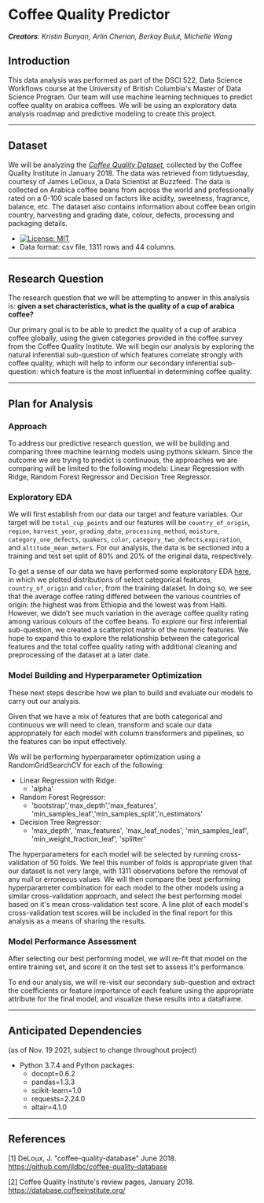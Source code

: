 # Coffee Quality Predictor

*__Creators__: Kristin Bunyan, Arlin Cherian, Berkay Bulut, Michelle Wang*


## Introduction 

This data analysis was performed as part of the DSCI 522, Data Science Workflows course at the University of British Columbia's Master of Data Science Program. Our team will use machine learning techniques to predict coffee quality on arabica coffees. We will be using an exploratory data analysis roadmap and predictive modeling to create this project. 

***

## Dataset

We will be analyzing the *[Coffee Quality Dataset](https://github.com/jldbc/coffee-quality-database)*, collected by the Coffee Quality Institute in January 2018. The data was retrieved from tidytuesday, courtesy of James LeDoux, a Data Scientist at Buzzfeed. The data is collected on Arabica coffee beans from across the world and professionally rated on a 0-100 scale based on factors like acidity, sweetness, fragrance, balance, etc. The dataset also contains information about coffee bean origin country, harvesting and grading date, colour, defects, processing and packaging details.  
* [![License: MIT](https://img.shields.io/badge/License-MIT-yellow.svg)](https://opensource.org/licenses/MIT)
* Data format: csv file, 1311 rows and 44 columns.
***

## Research Question

The research question that we will be attempting to answer in this analysis is: **given a set characteristics, what is the quality of a cup of arabica coffee?**

Our primary goal is to be able to predict the quality of a cup of arabica coffee globally, using the given categories provided in the coffee survey from the Coffee Quality Institute. We will begin our analysis by exploring the natural inferential sub-question of which features correlate strongly with coffee quality, which will help to inform our secondary inferential sub-question: which feature is the most influential in determining coffee quality. 
***

## Plan for Analysis

### Approach
To address our predictive research question, we will be building and comparing three machine learning models using pythons sklearn. Since the outcome we are trying to predict is continuous, the approaches we are comparing will be limited to the following models: Linear Regression with Ridge, Random Forest Regressor and Decision Tree Regressor.

### Exploratory EDA
We will first establish from our data our target and feature variables. Our target will be `total_cup_points` and our features will be `country_of_origin`, `region`, `harvest_year`, `grading_date`, `processing_method`, `moisture`, `category_one_defects`, `quakers`, `color`, `category_two_defects`,`expiration`, and `altitude_mean_meters`. For our analysis, the data is be sectioned into a training and test set split of 80% and 20% of the original data, respectively.

To get a sense of our data we have performed some exploratory EDA [here](https://github.com/UBC-MDS/DSCI_522_GROUP3_COFFEERATINGS/blob/main/src/coffee_rating.ipynb), in which we plotted distributions of select categorical features, `country_of_origin` and `color`, from the training dataset. In doing so, we see that the average coffee rating differed between the various countries of origin: the highest was from Ethiopia and the lowest was from Haiti. However, we didn’t see much variation in the average coffee quality rating among various colours of the coffee beans. To explore our first inferential sub-question, we created a scatterplot matrix of the numeric features. We hope to expand this to explore the relationship between the categorical features and the total coffee quality rating with additional cleaning and preprocessing of the dataset at a later date.

### Model Building and Hyperparameter Optimization
These next steps describe how we plan to build and evaluate our models to carry out our analysis.

Given that we have a mix of features that are both categorical and continuous we will need to clean, transform and scale our data appropriately for each model with column transformers and pipelines, so the features can be input effectively.  

We will be performing hyperparameter optimization using a RandomGridSearchCV for each of the following:
- Linear Regression with Ridge:
    - 'alpha'
- Random Forest Regressor:
    - 'bootstrap','max_depth','max_features', 'min_samples_leaf','min_samples_split','n_estimators'
- Decision Tree Regressor:
    - 'max_depth', 'max_features', 'max_leaf_nodes', 'min_samples_leaf', 'min_weight_fraction_leaf', 'splitter'
    
The hyperparameters for each model will be selected by running cross-validation of 50 folds. We feel this number of folds is appropriate given that our dataset is not very large, with 1311 observations before the removal of any null or erroneous values. We will then compare the best performing hyperparameter combination for each model to the other models using a similar cross-validation approach, and select the best performing model based on it's mean cross-validation test score. A line plot of each model's cross-validation test scores will be included in the final report for this analysis as a means of sharing the results.

### Model Performance Assessment
After selecting our best performing model, we will re-fit that model on the entire training set, and score it on the test set to assess it's performance. 

To end our analysis, we will re-visit our secondary sub-question and extract the coefficients or feature importance of each feature using the appropriate attribute for the final model, and visualize these results into a dataframe.
***

## Anticipated Dependencies 
(as of Nov. 19 2021, subject to change throughout project)

  - Python 3.7.4 and Python packages:
      - docopt=0.6.2
      - pandas=1.3.3
      - scikit-learn=1.0
      - requests=2.24.0
      - altair=4.1.0
***
## References

[1] DeLoux, J. "coffee-quality-database" June 2018. <https://github.com/jldbc/coffee-quality-database>

[2] Coffee Quality Institute's review pages, January 2018. <https://database.coffeeinstitute.org/>

